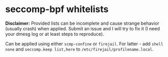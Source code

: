 seccomp-bpf whitelists
========================

**Disclaimer:** Provided lists can be incomplete and cause strange behavior (usually crash) when applied.
Submit an issue and I will try to fix it (I need your dmesg log or at least steps to reproduce).

Can be applied using either `scmp-confine` or `firejail`.
For latter - add `shell none` and `seccomp.keep list,here` to `/etc/firejail/profilename.local`.

